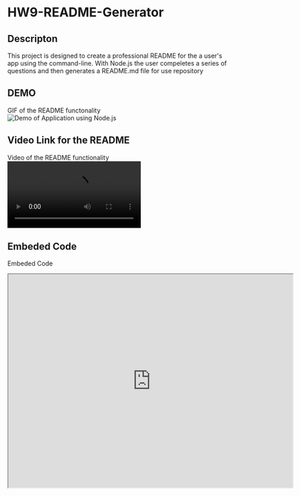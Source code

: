 # HW9-README-Generator

## Descripton 
This project is designed to create a professional README for the a user's app using the command-line. 
With Node.js the user compeletes a series of questions and then generates a README.md file for use repository

## DEMO 
GIF of the README functonality <br />
![Demo of Application using Node.js](/assets/.gif.gif)

## Video Link for the README
Video of the README functionality <br />
![Demo of Application using Node.js](/assets/.mp4.mp4) 


## Embeded Code 
Embeded Code <br />
<iframe src="https://drive.google.com/file/d/1KbVvMqfaqfZq7YSH4CztwV5j_CAobA7X/preview" width="640" height="480"></iframe>